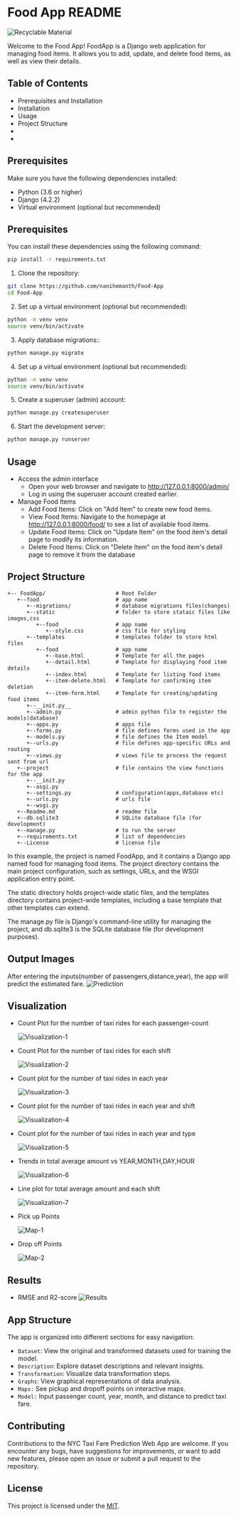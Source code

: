 # Food App README
![Recyclable Material](images/2.jpg)

Welcome to the Food App! FoodApp is a Django web application for managing food items. It allows you to add, update, and delete food items, as well as view their details.
## Table of Contents

- Prerequisites and Installation
- Installation
- Usage
- Project Structure
- 
- 
## Prerequisites

Make sure you have the following dependencies installed:

- Python (3.6 or higher)
- Django (4.2.2)
- Virtual environment (optional but recommended)

## Prerequisites

You can install these dependencies using the following command:

```bash
pip install -r requirements.txt
```
1. Clone the repository:

```bash
git clone https://github.com/nanihemanth/Food-App
cd Food-App
```
2. Set up a virtual environment (optional but recommended):

```bash
python -m venv venv
source venv/bin/activate
```
3. Apply database migrations::

```bash
python manage.py migrate
```
4. Set up a virtual environment (optional but recommended):

```bash
python -m venv venv
source venv/bin/activate
```

5. Create a superuser (admin) account:

```bash
python manage.py createsuperuser
```

6. Start the development server:

```bash
python manage.py runserver
```




## Usage

- Access the admin interface
     - Open your web browser and navigate to http://127.0.0.1:8000/admin/
     - Log in using the superuser account created earlier.
- Manage Food Items
     - Add Food Items: Click on "Add Item" to create new food items.
     - View Food Items: Navigate to the homepage at http://127.0.0.1:8000/food/ to see a list of available food items.
     - Update Food Items: Click on "Update Item" on the food item's detail page to modify its information.
     - Delete Food Items: Click on "Delete Item" on the food item's detail page to remove it from the database
 
## Project Structure

```
+-- FoodApp/                      # Root Folder
   +--food                        # app name
      +--migrations/              # database migrations files(changes)
      +--static                   # folder to store stataic files like images,css
         +--food                  # app name
            +--style.css          # css file for styling          
      +--templates                # templates folder to store html files
         +--food                  # app name
            +--base.html          # Template for all the pages
            +--detail.html        # Template for displaying food item details
            +--index.html         # Template for listing food items
            +--item-delete.html   # Template for confirming item deletion
            +--item-form.html     # Template for creating/updating food items
      +--__init.py__
      +--admin.py                 # admin python file to register the models(database)
      +--apps.py                  # apps file
      +--forms.py                 # file defines forms used in the app
      +--models.py                # file defines the Item model
      +--urls.py                  # file defines app-specific URLs and routing
      +--views.py                 # views file to process the request sent from url
   +--project                     # file contains the view functions for the app
      +--__init.py
      +--asgi.py
      +--settings.py              # configuration(apps,database etc)
      +--urls.py                  # urls file
      +--wsgi.py
   +--Readme.md                   # readme file
   +--db.sqlite3                  # SQLite database file (for development)
   +--manage.py                   # to run the server
   +--requirements.txt            # list of dependencies
   +--License                     # license file
   ```
In this example, the project is named FoodApp, and it contains a Django app named food for managing food items. The project directory contains the main project configuration, such as settings, URLs, and the WSGI application entry point.

The static directory holds project-wide static files, and the templates directory contains project-wide templates, including a base template that other templates can extend.

The manage.py file is Django's command-line utility for managing the project, and db.sqlite3 is the SQLite database file (for development purposes).



## Output Images

After entering the inputs(number of passengers,distance,year), the app will predict the estimated fare.
	![Prediction](images/3.png)


## Visualization

- Count Plot for the number of taxi rides for each passenger-count

  ![Visualization-1](images/g1.png)
- Count Plot for the number of taxi rides for each shift

  ![Visualization-2](images/g2.png)
- Count plot for the number of taxi rides in each year

  ![Visualization-3](images/g3.png)
- Count plot for the number of taxi rides in each year and shift

  ![Visualization-4](images/g4.png)
- Count plot for the number of taxi rides in each year and type

  ![Visualization-5](images/g5.png)
- Trends in total average amount vs YEAR,MONTH,DAY,HOUR

  ![Visualization-6](images/g6.png)
- Line plot for total average amount and each shift

  ![Visualization-7](images/g7.png)
- Pick up Points

  ![Map-1](images/map1.png)
- Drop off  Points

  ![Map-2](images/map2.png)

## Results

- RMSE and R2-score
	![Results](images/results.png)


## App Structure

The app is organized into different sections for easy navigation:

- `Dataset`: View the original and transformed datasets used for training the model.
- `Description`: Explore dataset descriptions and relevant insights.
- `Transformation`: Visualize data transformation steps.
- `Graphs`:  View graphical representations of data analysis.
- `Maps:` See pickup and dropoff points on interactive maps.
- `Model:` Input passenger count, year, month, and distance to predict taxi fare.






## Contributing

Contributions to the NYC Taxi Fare Prediction Web App are welcome. If you encounter any bugs, have suggestions for improvements, or want to add new features, please open an issue or submit a pull request to the repository.

## License

This project is licensed under the [MIT](LICENSE).

